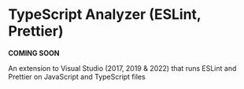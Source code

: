 # TypeScript Analyzer (ESLint, Prettier)
**COMING SOON**

An extension to Visual Studio (2017, 2019 &amp; 2022) that runs ESLint and Prettier on JavaScript and TypeScript files

